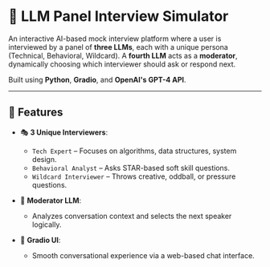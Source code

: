# 🤖 LLM Panel Interview Simulator

An interactive AI-based mock interview platform where a user is interviewed by a panel of **three LLMs**, each with a unique persona (Technical, Behavioral, Wildcard). A **fourth LLM** acts as a **moderator**, dynamically choosing which interviewer should ask or respond next.

Built using **Python**, **Gradio**, and **OpenAI's GPT-4 API**.

---

## 🧠 Features

- 🎭 **3 Unique Interviewers**:
  - `Tech Expert` – Focuses on algorithms, data structures, system design.
  - `Behavioral Analyst` – Asks STAR-based soft skill questions.
  - `Wildcard Interviewer` – Throws creative, oddball, or pressure questions.

- 🧠 **Moderator LLM**:
  - Analyzes conversation context and selects the next speaker logically.
  
- 💬 **Gradio UI**:
  - Smooth conversational experience via a web-based chat interface.

